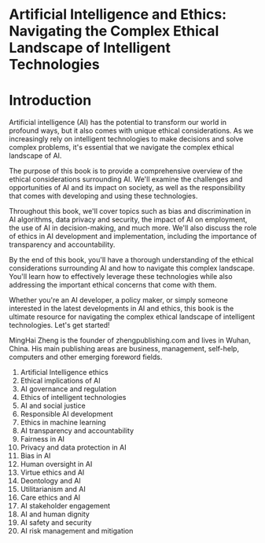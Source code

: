 # Artificial Intelligence and Ethics: Navigating the Complex Ethical Landscape of Intelligent Technologies

# Introduction

Artificial intelligence (AI) has the potential to transform our world in profound ways, but it also comes with unique ethical considerations. As we increasingly rely on intelligent technologies to make decisions and solve complex problems, it's essential that we navigate the complex ethical landscape of AI.

The purpose of this book is to provide a comprehensive overview of the ethical considerations surrounding AI. We'll examine the challenges and opportunities of AI and its impact on society, as well as the responsibility that comes with developing and using these technologies.

Throughout this book, we'll cover topics such as bias and discrimination in AI algorithms, data privacy and security, the impact of AI on employment, the use of AI in decision-making, and much more. We'll also discuss the role of ethics in AI development and implementation, including the importance of transparency and accountability.

By the end of this book, you'll have a thorough understanding of the ethical considerations surrounding AI and how to navigate this complex landscape. You'll learn how to effectively leverage these technologies while also addressing the important ethical concerns that come with them.

Whether you're an AI developer, a policy maker, or simply someone interested in the latest developments in AI and ethics, this book is the ultimate resource for navigating the complex ethical landscape of intelligent technologies. Let's get started!

MingHai Zheng is the founder of zhengpublishing.com and lives in Wuhan, China. His main publishing areas are business, management, self-help, computers and other emerging foreword fields.



1. Artificial Intelligence ethics
2. Ethical implications of AI
3. AI governance and regulation
4. Ethics of intelligent technologies
5. AI and social justice
6. Responsible AI development
7. Ethics in machine learning
8. AI transparency and accountability
9. Fairness in AI
10. Privacy and data protection in AI
11. Bias in AI
12. Human oversight in AI
13. Virtue ethics and AI
14. Deontology and AI
15. Utilitarianism and AI
16. Care ethics and AI
17. AI stakeholder engagement
18. AI and human dignity
19. AI safety and security
20. AI risk management and mitigation

